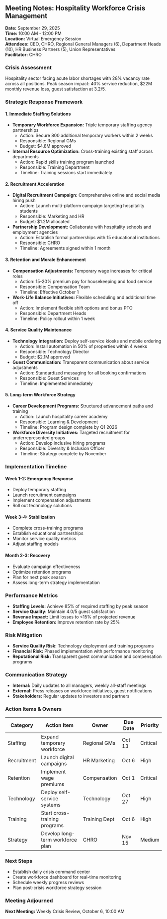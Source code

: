 ## Meeting Notes: Hospitality Workforce Crisis Management

**Date:** September 29, 2025  
**Time:** 10:00 AM - 12:00 PM  
**Location:** Virtual Emergency Session  
**Attendees:** CEO, CHRO, Regional General Managers (6), Department Heads (10), HR Business Partners (5), Union Representatives  
**Facilitator:** CHRO  

### Crisis Assessment
Hospitality sector facing acute labor shortages with 28% vacancy rate across all positions. Peak season impact: 40% service reduction, $22M monthly revenue loss, guest satisfaction at 3.2/5.

### Strategic Response Framework

#### 1. Immediate Staffing Solutions
- **Temporary Workforce Expansion:** Triple temporary staffing agency partnerships
  - Action: Secure 800 additional temporary workers within 2 weeks
  - Responsible: Regional GMs
  - Budget: $4.8M approved
- **Internal Resource Optimization:** Cross-training existing staff across departments
  - Action: Rapid skills training program launched
  - Responsible: Training Department
  - Timeline: Training sessions start immediately

#### 2. Recruitment Acceleration
- **Digital Recruitment Campaign:** Comprehensive online and social media hiring push
  - Action: Launch multi-platform campaign targeting hospitality students
  - Responsible: Marketing and HR
  - Budget: $1.2M allocated
- **Partnership Development:** Collaborate with hospitality schools and employment agencies
  - Action: Establish formal partnerships with 15 educational institutions
  - Responsible: CHRO
  - Timeline: Agreements signed within 1 month

#### 3. Retention and Morale Enhancement
- **Compensation Adjustments:** Temporary wage increases for critical roles
  - Action: 15-20% premium pay for housekeeping and food service
  - Responsible: Compensation Team
  - Timeline: Effective October 1
- **Work-Life Balance Initiatives:** Flexible scheduling and additional time off
  - Action: Implement flexible shift options and bonus PTO
  - Responsible: Department Heads
  - Timeline: Policy rollout within 1 week

#### 4. Service Quality Maintenance
- **Technology Integration:** Deploy self-service kiosks and mobile ordering
  - Action: Install automation in 50% of properties within 4 weeks
  - Responsible: Technology Director
  - Budget: $2.1M approved
- **Guest Communication:** Transparent communication about service adjustments
  - Action: Standardized messaging for all booking confirmations
  - Responsible: Guest Services
  - Timeline: Implemented immediately

#### 5. Long-term Workforce Strategy
- **Career Development Programs:** Structured advancement paths and training
  - Action: Launch hospitality career academy
  - Responsible: Learning & Development
  - Timeline: Program design complete by Q1 2026
- **Workforce Diversity Initiatives:** Targeted recruitment for underrepresented groups
  - Action: Develop inclusive hiring programs
  - Responsible: Diversity & Inclusion Officer
  - Timeline: Strategy complete by November

### Implementation Timeline

#### Week 1-2: Emergency Response
- Deploy temporary staffing
- Launch recruitment campaigns
- Implement compensation adjustments
- Roll out technology solutions

#### Week 3-4: Stabilization
- Complete cross-training programs
- Establish educational partnerships
- Monitor service quality metrics
- Adjust staffing models

#### Month 2-3: Recovery
- Evaluate campaign effectiveness
- Optimize retention programs
- Plan for next peak season
- Assess long-term strategy implementation

### Performance Metrics
- **Staffing Levels:** Achieve 85% of required staffing by peak season
- **Service Quality:** Maintain 4.0/5 guest satisfaction
- **Revenue Impact:** Limit losses to <15% of projected revenue
- **Employee Retention:** Improve retention rate by 25%

### Risk Mitigation
- **Service Quality Risk:** Technology deployment and training programs
- **Financial Risk:** Phased implementation with performance monitoring
- **Reputational Risk:** Transparent guest communication and compensation programs

### Communication Strategy
- **Internal:** Daily updates to all managers, weekly all-staff meetings
- **External:** Press releases on workforce initiatives, guest notifications
- **Stakeholders:** Regular updates to investors and partners

### Action Items & Owners

| Category | Action Item | Owner | Due Date | Priority |
|----------|-------------|-------|----------|----------|
| Staffing | Expand temporary workforce | Regional GMs | Oct 13 | Critical |
| Recruitment | Launch digital campaigns | HR Marketing | Oct 6 | High |
| Retention | Implement wage premiums | Compensation | Oct 1 | Critical |
| Technology | Deploy self-service systems | Technology | Oct 27 | High |
| Training | Start cross-training programs | Training Dept | Oct 6 | High |
| Strategy | Develop long-term workforce plan | CHRO | Nov 15 | Medium |

### Next Steps
- Establish daily crisis command center
- Create workforce dashboard for real-time monitoring
- Schedule weekly progress reviews
- Plan post-crisis workforce strategy session

### Meeting Adjourned
**Next Meeting:** Weekly Crisis Review, October 6, 10:00 AM